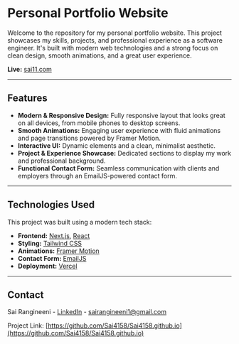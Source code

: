 # Personal Portfolio Website

Welcome to the repository for my personal portfolio website. This project showcases my skills, projects, and professional experience as a software engineer. It's built with modern web technologies and a strong focus on clean design, smooth animations, and a great user experience.

**Live:** [sai11.com](https://www.sai11.com)

---

## Features

-   **Modern & Responsive Design:** Fully responsive layout that looks great on all devices, from mobile phones to desktop screens.
-   **Smooth Animations:** Engaging user experience with fluid animations and page transitions powered by Framer Motion.
-   **Interactive UI:** Dynamic elements and a clean, minimalist aesthetic.
-   **Project & Experience Showcase:** Dedicated sections to display my work and professional background.
-   **Functional Contact Form:** Seamless communication with clients and employers through an EmailJS-powered contact form.

---

## Technologies Used

This project was built using a modern tech stack:

-   **Frontend:** [Next.js](https://nextjs.org/), [React](https://reactjs.org/)
-   **Styling:** [Tailwind CSS](https://tailwindcss.com/)
-   **Animations:** [Framer Motion](https://www.framer.com/motion/)
-   **Contact Form:** [EmailJS](https://www.emailjs.com/)
-   **Deployment:** [Vercel](https://vercel.com/)

---

## Contact

Sai Rangineeni - [LinkedIn](https://www.linkedin.com/in/sairangineeni/) - sairangineeni1@gmail.com

Project Link: [https://github.com/Sai4158/Sai4158.github.io](https://github.com/Sai4158/Sai4158.github.io)
